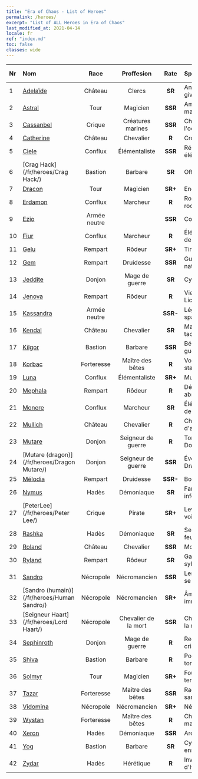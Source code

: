 ```yaml
---
title: "Era of Chaos - List of Heroes"
permalink: /heroes/
excerpt: "List of ALL Heroes in Era of Chaos"
last_modified_at: 2021-04-14
locale: fr
ref: "index.md"
toc: false
classes: wide
---
```

  | Nr |    Nom    |  Race   |  Proffesion   |  Rate  |    Specialty     | User Rate  | 
  |:---|:-----------|:-------:|:-------------:|:------:|:-----------------|:----:|
  | 1 | [Adelaïde](/fr/heroes/Adelaide/) | Château | Clercs | **SR** |  Anneau de givre | R+ |
  | 2 | [Astral](/fr/heroes/Astral/) | Tour | Magicien | **SSR** |  Amplification magique | SSR |
  | 3 | [Cassanbel](/fr/heroes/Cassanbel/) | Crique | Créatures marines | **SSR** |  Chant de l'océan | SSR |
  | 4 | [Catherine](/fr/heroes/Catherine/) | Château | Chevalier | **R** |  Croisé de fer | R |
  | 5 | [Ciele](/fr/heroes/Ciele/) | Conflux | Élémentaliste | **SSR** |  Résonance élémentaire | SSR |
  | 6 | [Crag Hack](/fr/heroes/Crag Hack/) | Bastion | Barbare | **SR** |  Offensive | R+ |
  | 7 | [Dracon](/fr/heroes/Dracon/) | Tour | Magicien | **SR+** |  Enchanteur | R |
  | 8 | [Erdamon](/fr/heroes/Erdamon/) | Conflux | Marcheur | **R** |  Roi des rochers | R |
  | 9 | [Ezio](/fr/heroes/Ezio/) | Armée neutre |  | **SSR** |  Confrérie | R+ |
  | 10 | [Fiur](/fr/heroes/Fiur/) | Conflux | Marcheur | **R** |  Élémentaire de feu | R |
  | 11 | [Gelu](/fr/heroes/Gelu/) | Rempart | Rôdeur | **SR+** |  Tireur d'élite | SR+ |
  | 12 | [Gem](/fr/heroes/Gem/) | Rempart | Druidesse | **SSR** |  Guérison naturelle | SSR |
  | 13 | [Jeddite](/fr/heroes/Jeddite/) | Donjon | Mage de guerre | **SR** |  Cycle de la vie | SR |
  | 14 | [Jenova](/fr/heroes/Jenova/) | Rempart | Rôdeur | **R** |  Vierge à la Licorne | R |
  | 15 | [Kassandra](/fr/heroes/Kassandra/) | Armée neutre |  | **SSR-** |  Légion spartiate | R |
  | 16 | [Kendal](/fr/heroes/Kendal/) | Château | Chevalier | **SR** |  Maître des tactiques | R |
  | 17 | [Kilgor](/fr/heroes/Kilgor/) | Bastion | Barbare | **SSR** |  Béhémoth de guerre | SSR |
  | 18 | [Korbac](/fr/heroes/Korbac/) | Forteresse | Maître des bêtes | **R** |  Vol stationnaire | R |
  | 19 | [Luna](/fr/heroes/Luna/) | Conflux | Élémentaliste | **SR+** |  Mur infernal | R |
  | 20 | [Mephala](/fr/heroes/Mephala/) | Rempart | Rôdeur | **R** |  Défense absolue | R |
  | 21 | [Monere](/fr/heroes/Monere/) | Conflux | Marcheur | **SR** |  Élémentaire de l'esprit | R |
  | 22 | [Mullich](/fr/heroes/Mullich/) | Château | Chevalier | **R** |  Charge d'assaut | R+ |
  | 23 | [Mutare](/fr/heroes/Mutare/) | Donjon | Seigneur de guerre | **R** |  Torrent du Donjon | R |
  | 24 | [Mutare (dragon)](/fr/heroes/Dragon Mutare/) | Donjon | Seigneur de guerre | **SSR** |  Éveil du Dragon | SSR |
  | 25 | [Mélodia](/fr/heroes/Melodia/) | Rempart | Druidesse | **SSR-** |  Bonne fortune | R |
  | 26 | [Nymus](/fr/heroes/Nymus/) | Hadès | Démoniaque | **SR** |  Fantôme infernal | R |
  | 27 | [PeterLee](/fr/heroes/Peter Lee/) | Crique | Pirate | **SR+** |  Levez les voiles | R+ |
  | 28 | [Rashka](/fr/heroes/Rashka/) | Hadès | Démoniaque | **SR** |  Seigneur du feu | R |
  | 29 | [Roland](/fr/heroes/Roland/) | Château | Chevalier | **SSR** |  Moral accru | SR+ |
  | 30 | [Ryland](/fr/heroes/Ryland/) | Rempart | Rôdeur | **SR** |  Garde sylvanien | R |
  | 31 | [Sandro](/fr/heroes/Sandro/) | Nécropole | Nécromancien | **SSR** |  Les Ténèbres se répandent | SSR |
  | 32 | [Sandro (humain)](/fr/heroes/Human Sandro/) | Nécropole | Nécromancien | **SR+** |  Âme immortelle | SR |
  | 33 | [Seigneur Haart](/fr/heroes/Lord Haart/) | Nécropole | Chevalier de la mort | **SSR** |  Chevalier de la mort | SR- |
  | 34 | [Sephinroth](/fr/heroes/Sephinroth/) | Donjon | Mage de guerre | **R** |  Regard de cristal | R |
  | 35 | [Shiva](/fr/heroes/Shiva/) | Bastion | Barbare | **R** |  Porteur du tonnerre | R |
  | 36 | [Solmyr](/fr/heroes/Solmyr/) | Tour | Magicien | **SR+** |  Foudre terrible | SR |
  | 37 | [Tazar](/fr/heroes/Tazar/) | Forteresse | Maître des bêtes | **SSR** |  Rage sanguinaire | SR |
  | 38 | [Vidomina](/fr/heroes/Vidomina/) | Nécropole | Nécromancien | **SR+** |  Nécromancien | R |
  | 39 | [Wystan](/fr/heroes/Wystan/) | Forteresse | Maître des bêtes | **R** |  Chasseur des marais | R |
  | 40 | [Xeron](/fr/heroes/Xeron/) | Hadès | Démoniaque | **SSR** |  Archidiable | SSR |
  | 41 | [Yog](/fr/heroes/Yog/) | Bastion | Barbare | **SR** |  Cyclope enragé | SR |
  | 42 | [Zydar](/fr/heroes/Zydar/) | Hadès | Hérétique | **R** |  Invocation d'Hadès | R |
